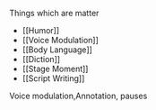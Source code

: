 Things which are matter
- [[Humor]]
- [[Voice Modulation]]
- [[Body Language]]
- [[Diction]]
- [[Stage Moment]]
- [[Script Writing]]
 


Voice modulation,Annotation, pauses